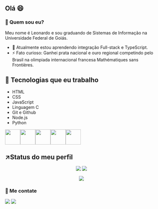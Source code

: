   ## Olá 😄

  ### 🤔 Quem sou eu?
  Meu nome é Leonardo e sou graduando de Sistemas de Informação na Universidade Federal de Goiás.
- 🌱 Atualmente estou aprendendo integração Full-stack e TypeScript.
- ⚡ Fato curioso: Ganhei prata nacional e ouro regional competindo pelo Brasil na olimpiada internacional francesa Mathématiques sans Frontières.

## 🌟 Tecnologias que eu trabalho
- HTML
- CSS
- JavaScript
- Linguagem C
- Git e Github
- Node.js
- Python

<img src="https://cdn.jsdelivr.net/gh/devicons/devicon@latest/icons/html5/html5-original.svg" width="50px"/><img src="https://cdn.jsdelivr.net/gh/devicons/devicon@latest/icons/css3/css3-original.svg" width="50px"/><img src="https://cdn.jsdelivr.net/gh/devicons/devicon@latest/icons/javascript/javascript-original.svg" width="50px"/><img src="https://cdn.jsdelivr.net/gh/devicons/devicon/icons/c/c-original.svg" width="50px"/><img src="https://cdn.jsdelivr.net/gh/devicons/devicon@latest/icons/python/python-original.svg" width="50px"/>

## ↗️Status do meu perfil

<div align="center">
  <div>
   
![](http://github-profile-summary-cards.vercel.app/api/cards/stats?username=leonardoelimaa&theme=tokyonight)
![](http://github-profile-summary-cards.vercel.app/api/cards/repos-per-language?username=leonardoelimaa&theme=tokyonight)
  </div>
  
![](http://github-profile-summary-cards.vercel.app/api/cards/profile-details?username=leonardoelimaa&theme=tokyonight)
</div>

### 🔎 Me contate

[![](https://img.shields.io/badge/LinkedIn-0077B5?style=for-the-badge&logo=linkedin&logoColor=white)](https://www.linkedin.com/in/leonardoelimaa/)
[![](https://img.shields.io/badge/Instagram-E4405F?style=for-the-badge&logo=instagram&logoColor=white)](https://instagram.com/leonardoelimaa/)
